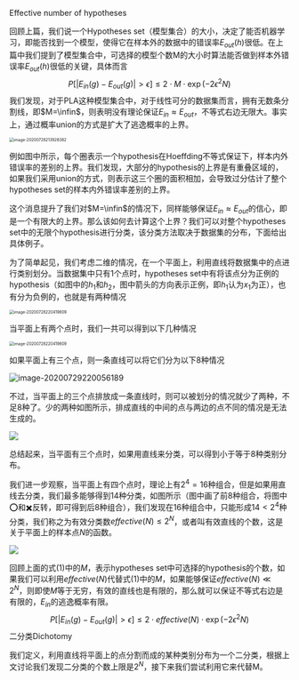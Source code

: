 Effective number of hypotheses

回顾上篇，我们说一个Hypotheses set（模型集合）的大小，决定了能否机器学习，即能否找到一个模型，使得它在样本外的数据中的错误率$E_{out}(h)$很低。在上篇中我们提到了模型集合中，可选择的模型个数M的大小时算法能否做到样本外错误率$E_{out}(h)$很低的关键，具体而言
$$
P\left[\left|E_{i n}(g)-E_{o u t}(g)\right|>\epsilon\right] \leq 2 \cdot M \cdot \exp \left(-2 \epsilon^{2} N\right) \tag{1}
$$
我们发现，对于PLA这种模型集合中，对于线性可分的数据集而言，拥有无数条分割线，即$M=\infin$，则表明没有理论保证$E_{in}\approx E_{out}$，不等式右边无限大。事实上，通过概率union的方式是扩大了逃逸概率的上界。

<img src="https://i.loli.net/2020/07/28/tmXYOSgfkrueqL6.png" alt="image-20200728213926382" style="zoom: 50%;" />

例如图中所示，每个圈表示一个hypothesis在Hoeffding不等式保证下，样本内外错误率的差别的上界。我们发现，大部分的hypothesis的上界是有重叠区域的，如果我们采用union的方式，则表示这三个圈的面积相加，会导致过分估计了整个hypotheses set的样本内外错误率差别的上界。

这个消息提升了我们对$M=\infin$的情况下，同样能够保证$E_{in}\approx E_{out}$的信心，即是一个有限大的上界。那么该如何去计算这个上界？我们可以对整个hypotheses set中的无限个hypothesis进行分类，该分类方法取决于数据集的分布，下面给出具体例子。

为了简单起见，我们考虑二维的情况，在一个平面上，利用直线将数据集中的点进行类别划分。当数据集中只有1个点时，hypotheses set中有将该点分为正例的hypothesis（如图中的$h_1$和$h_2$，图中箭头的方向表示正例，即$h_1$认为$x_1$为正），也有分为负例的，也就是有两种情况

<img src="https://i.loli.net/2020/07/28/Mvj1AoD68n7WThV.png" alt="image-20200728220419809" style="zoom:50%;" />

当平面上有两个点时，我们一共可以得到以下几种情况

<img src="https://i.loli.net/2020/07/28/yNgwLE1bQFGJjUO.png" alt="image-20200728220419809" style="zoom:50%;" />

如果平面上有三个点，则一条直线可以将它们分为以下8种情况

![image-20200729220056189](https://i.loli.net/2020/07/29/WpsKlH9VAPtGNMu.png)

不过，当平面上的三个点排放成一条直线时，则可以被划分的情况就少了两种，不足8种了。少的两种如图所示，排成直线的中间的点与两边的点不同的情况是无法生成的。

![](https://i.loli.net/2020/07/30/LVbDqoasnX79HJf.png)

总结起来，当平面有三个点时，如果用直线来分类，可以得到小于等于8种类别分布。

我们进一步观察，当平面上有四个点时，理论上有$2^4=16$种组合，但是如果用直线去分类，我们最多能够得到14种分类，如图所示（图中画了前8种组合，将图中⭕️和✖️反转，即可得到后8种组合），我们发现在16种组合中，只能形成$14<2^4$种分类，我们称之为有效分类数$effective(N)\leq 2^N$，或者叫有效直线的个数，这是关于平面上的样本点$N$的函数。

![](https://i.loli.net/2020/07/30/tMrZoHxE7OpTiGD.png)

回顾上面的式$(1)$中的$M$，表示hypotheses set中可选择的hypothesis的个数，如果我们可以利用$effective(N)$代替式$(1)$中的$M$，如果能够保证$effective(N)\ll 2^N$，则即使$M$等于无穷，有效的直线也是有限的，那么就可以保证不等式右边是有限的，$E_{in}$的逃逸概率有限。
$$
P\left[\left|E_{i n}(g)-E_{o u t}(g)\right|>\epsilon\right] \leq 2 \cdot effective(N) \cdot \exp \left(-2 \epsilon^{2} N\right) \tag{2}
$$
二分类Dichotomy

我们定义，利用直线将平面上的点分割而成的某种类别分布为一个二分类，根据上文讨论我们发现二分类的个数上限是$2^N$，接下来我们尝试利用它来代替M。

